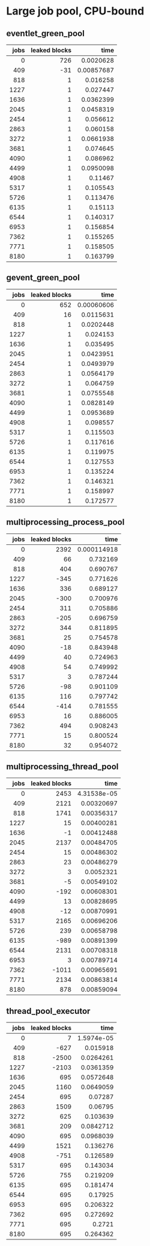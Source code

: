 # Large job pool, CPU-bound

## eventlet_green_pool

|   jobs |   leaked blocks |       time |
|-------:|----------------:|-----------:|
|      0 |             726 | 0.0020628  |
|    409 |             -31 | 0.00857687 |
|    818 |               1 | 0.016258   |
|   1227 |               1 | 0.027447   |
|   1636 |               1 | 0.0362399  |
|   2045 |               1 | 0.0458319  |
|   2454 |               1 | 0.056612   |
|   2863 |               1 | 0.060158   |
|   3272 |               1 | 0.0661938  |
|   3681 |               1 | 0.074645   |
|   4090 |               1 | 0.086962   |
|   4499 |               1 | 0.0950098  |
|   4908 |               1 | 0.11467    |
|   5317 |               1 | 0.105543   |
|   5726 |               1 | 0.113476   |
|   6135 |               1 | 0.15113    |
|   6544 |               1 | 0.140317   |
|   6953 |               1 | 0.156854   |
|   7362 |               1 | 0.155265   |
|   7771 |               1 | 0.158505   |
|   8180 |               1 | 0.163799   |


## gevent_green_pool

|   jobs |   leaked blocks |       time |
|-------:|----------------:|-----------:|
|      0 |             652 | 0.00060606 |
|    409 |              16 | 0.0115631  |
|    818 |               1 | 0.0202448  |
|   1227 |               1 | 0.024153   |
|   1636 |               1 | 0.035495   |
|   2045 |               1 | 0.0423951  |
|   2454 |               1 | 0.0493979  |
|   2863 |               1 | 0.0564179  |
|   3272 |               1 | 0.064759   |
|   3681 |               1 | 0.0755548  |
|   4090 |               1 | 0.0828149  |
|   4499 |               1 | 0.0953689  |
|   4908 |               1 | 0.098557   |
|   5317 |               1 | 0.115503   |
|   5726 |               1 | 0.117616   |
|   6135 |               1 | 0.119975   |
|   6544 |               1 | 0.127553   |
|   6953 |               1 | 0.135224   |
|   7362 |               1 | 0.146321   |
|   7771 |               1 | 0.158997   |
|   8180 |               1 | 0.172577   |


## multiprocessing_process_pool

|   jobs |   leaked blocks |        time |
|-------:|----------------:|------------:|
|      0 |            2392 | 0.000114918 |
|    409 |              66 | 0.732169    |
|    818 |             404 | 0.690767    |
|   1227 |            -345 | 0.771626    |
|   1636 |             336 | 0.689127    |
|   2045 |            -300 | 0.700976    |
|   2454 |             311 | 0.705886    |
|   2863 |            -205 | 0.696759    |
|   3272 |             344 | 0.811895    |
|   3681 |              25 | 0.754578    |
|   4090 |             -18 | 0.843948    |
|   4499 |              40 | 0.724963    |
|   4908 |              54 | 0.749992    |
|   5317 |               3 | 0.787244    |
|   5726 |             -98 | 0.901109    |
|   6135 |             116 | 0.797742    |
|   6544 |            -414 | 0.781555    |
|   6953 |              16 | 0.886005    |
|   7362 |             494 | 0.908243    |
|   7771 |              15 | 0.800524    |
|   8180 |              32 | 0.954072    |


## multiprocessing_thread_pool

|   jobs |   leaked blocks |        time |
|-------:|----------------:|------------:|
|      0 |            2453 | 4.31538e-05 |
|    409 |            2121 | 0.00320697  |
|    818 |            1741 | 0.00356317  |
|   1227 |              15 | 0.00400281  |
|   1636 |              -1 | 0.00412488  |
|   2045 |            2137 | 0.00484705  |
|   2454 |              15 | 0.00486302  |
|   2863 |              23 | 0.00486279  |
|   3272 |               3 | 0.0052321   |
|   3681 |              -5 | 0.00549102  |
|   4090 |            -192 | 0.00608301  |
|   4499 |              13 | 0.00828695  |
|   4908 |             -12 | 0.00870991  |
|   5317 |            2165 | 0.00696206  |
|   5726 |             239 | 0.00658798  |
|   6135 |            -989 | 0.00891399  |
|   6544 |            2131 | 0.00708318  |
|   6953 |               3 | 0.00789714  |
|   7362 |           -1011 | 0.00965691  |
|   7771 |            2134 | 0.00863814  |
|   8180 |             878 | 0.00859094  |


## thread_pool_executor

|   jobs |   leaked blocks |       time |
|-------:|----------------:|-----------:|
|      0 |               7 | 1.5974e-05 |
|    409 |            -627 | 0.015918   |
|    818 |           -2500 | 0.0264261  |
|   1227 |           -2103 | 0.0361359  |
|   1636 |             695 | 0.0572648  |
|   2045 |            1160 | 0.0649059  |
|   2454 |             695 | 0.07287    |
|   2863 |            1509 | 0.06795    |
|   3272 |             625 | 0.103639   |
|   3681 |             209 | 0.0842712  |
|   4090 |             695 | 0.0968039  |
|   4499 |            1521 | 0.136276   |
|   4908 |            -751 | 0.126589   |
|   5317 |             695 | 0.143034   |
|   5726 |             755 | 0.219209   |
|   6135 |             695 | 0.181474   |
|   6544 |             695 | 0.17925    |
|   6953 |             695 | 0.206322   |
|   7362 |             695 | 0.272692   |
|   7771 |             695 | 0.2721     |
|   8180 |             695 | 0.264362   |

